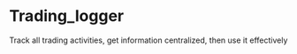 # Trading_logger
Track all trading activities, get information centralized, then use it effectively
